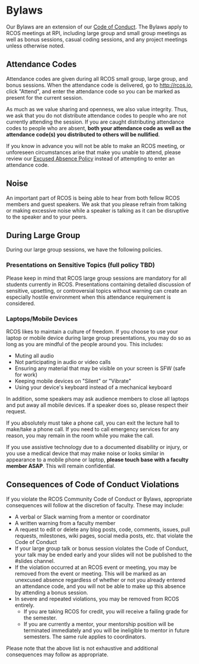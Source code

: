 # Bylaws

Our Bylaws are an extension of our [Code of Conduct](code_of_conduct.md). The Bylaws apply to RCOS meetings at RPI, including large group and small group meetings as well as bonus sessions, casual coding sessions, and any project meetings unless otherwise noted.

## Attendance Codes
Attendance codes are given during all RCOS small group, large group, and bonus sessions. When the attendance code is delivered, go to http://rcos.io, click "Attend", and enter the attendance code so you can be marked as present for the current session.

As much as we value sharing and openness, we also value integrity. Thus, we ask that you do not distribute attendance codes to people who are not currently attending the session. If you are caught distributing attendance codes to people who are absent, **both your attendance code as well as the attendance code(s) you distributed to others will be nullified**.

If you know in advance you will not be able to make an RCOS meeting, or unforeseen circumstances arise that make you unable to attend, please review our [Excused Absence Policy](https://rcos.github.io/rcos-handbook/#/grading/attendance?id=excused-absence-policy) instead of attempting to enter an attendance code.

## Noise
An important part of RCOS is being able to hear from both fellow RCOS members and guest speakers. We ask that you please refrain from talking or making excessive noise while a speaker is talking as it can be disruptive to the speaker and to your peers.

## During Large Group
During our large group sessions, we have the following policies.

### Presentations on Sensitive Topics (full policy TBD)
<!-- NOTE: this policy may be already implicit, but it may be necessary as we stray into more traditionally off-topic talks. This guideline is not set in stone, feel free to remove or revise if necessary. See comments in source code for more commentary. -->

Please keep in mind that RCOS large group sessions are mandatory for all students currently in RCOS. Presentations containing detailed discussion of sensitive, upsetting, or controversial topics without warning can create an especially hostile environment when this attendance requirement is considered. 

<!--TODO: flesh out specifics of "sensitive topics".
Preliminary list may include things like sex, violence, bigotry, drugs/alcohol, death, trauma, serious physical or mental illness, etc. However, it might be better to deal with these things on a case-by-case basis. E.g. a talk on inclusive sex education should be handled much differently than explicit and graphic discussion of pornography

[//]: # (Possible options for sensitive topics shall they arise:)
[//]: # (- Keep any mention of sensitive topics brief, respectful, and non-descript in nature)
[//]: # (- Link to further reading on material, providing appropriate content warnings and resources for help dealing with such topics/triggers if necessary)
[//]: # (- Consider whether talk would be more appropriate as a non-mandatory session where students can easily pick an alternate activity)
[//]: # (- Touch base with a coordinator or faculty member to further discuss options for your talk)-->

### Laptops/Mobile Devices
RCOS likes to maintain a culture of freedom. If you choose to use your laptop or mobile device during large group presentations, you may do so as long as you are mindful of the people around you. This includes:

* Muting all audio
* Not participating in audio or video calls
* Ensuring any material that may be visible on your screen is SFW (safe for work)
* Keeping mobile devices on "Silent" or "Vibrate"
* Using your device's keyboard instead of a mechanical keyboard

In addition, some speakers may ask audience members to close all laptops and put away all mobile devices. If a speaker does so, please respect their request.

If you absolutely must take a phone call, you can exit the lecture hall to make/take a phone call. If you need to call emergency services for any reason, you may remain in the room while you make the call.

If you use assistive technology due to a documented disability or injury, or you use a medical device that may make noise or looks similar in appearance to a mobile phone or laptop, **please touch base with a faculty member ASAP**. This will remain confidential.

## Consequences of Code of Conduct Violations
If you violate the RCOS Community Code of Conduct or Bylaws, appropriate consequences will follow at the discretion of faculty. These may include:

* A verbal or Slack warning from a mentor or coordinator
* A written warning from a faculty member
* A request to edit or delete any blog posts, code, comments, issues, pull requests, milestones, wiki pages, social media posts, etc. that violate the Code of Conduct
* If your large group talk or bonus session violates the Code of Conduct, your talk may be ended early and your slides will not be published to the #slides channel.
* If the violation occurred at an RCOS event or meeting, you may be removed from the event or meeting. This will be marked as an unexcused absence regardless of whether or not you already entered an attendance code, and you will not be able to make up this absence by attending a bonus session.
* In severe and repeated violations, you may be removed from RCOS entirely. 
  * If you are taking RCOS for credit, you will receive a failing grade for the semester. 
  * If you are currently a mentor, your mentorship position will be terminated immediately and you will be ineligible to mentor in future semesters. The same rule applies to coordinators.

Please note that the above list is not exhaustive and additional consequences may follow as appropriate.